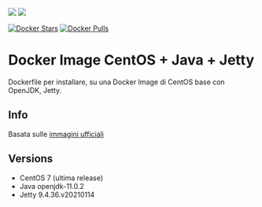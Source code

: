 [![](https://images.microbadger.com/badges/image/scolagreco/centos-jetty.svg)](https://microbadger.com/images/scolagreco/centos-jetty "Get your own image badge on microbadger.com") 
[![](https://images.microbadger.com/badges/commit/scolagreco/centos-jetty.svg)](https://microbadger.com/images/scolagreco/centos-jetty "Get your own commit badge on microbadger.com")

[![Docker Stars](https://img.shields.io/docker/stars/scolagreco/centos-jetty.svg)](https://hub.docker.com/r/scolagreco/centos-jetty/)
[![Docker Pulls](https://img.shields.io/docker/pulls/scolagreco/centos-jetty.svg)](https://hub.docker.com/r/scolagreco/centos-jetty/)

# Docker Image CentOS + Java + Jetty

Dockerfile per installare, su una Docker Image di CentOS base con OpenJDK, Jetty.

## Info

Basata sulle [immagini ufficiali](https://github.com/eclipse/jetty.docker/tree/6d71625d7895b03a94ee3cb19b460acee105ebb5)

## Versions

- CentOS 7 (ultima release)
- Java openjdk-11.0.2
- Jetty 9.4.36.v20210114
